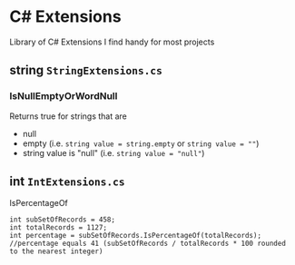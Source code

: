 # C# Extensions
Library of C# Extensions I find handy for most projects

## string ```StringExtensions.cs```

### IsNullEmptyOrWordNull
Returns true for strings that are
- null
- empty (i.e. ```string value = string.empty``` or ```string value = ""```)
- string value is "null" (i.e. ```string value = "null"```)

## int ```IntExtensions.cs```
IsPercentageOf
```
int subSetOfRecords = 458;
int totalRecords = 1127;
int percentage = subSetOfRecords.IsPercentageOf(totalRecords);
//percentage equals 41 (subSetOfRecords / totalRecords * 100 rounded to the nearest integer)
```
